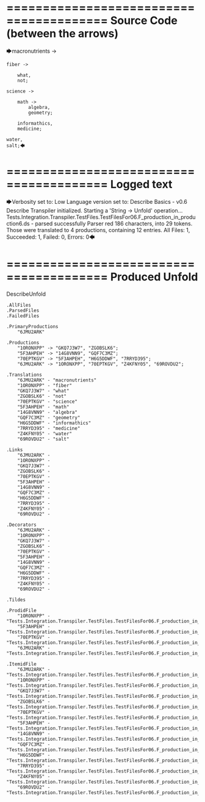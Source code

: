 ========================================
Source Code (between the arrows)
========================================

🡆macronutrients ->

    fiber ->

        what,
        not;
	
	science ->
		
		math ->
			algebra,
			geometry;
			
		informathics,
		medicine;
    
    water,
    salt;🡄

========================================
Logged text
========================================

🡆Verbosity set to: Low
Language version set to: Describe Basics - v0.6
Describe Transpiler initialized.
Starting a 'String -> Unfold' operation...
Tests.Integration.Transpiler.TestFiles.TestFilesFor06.F_production_in_production6.ds - parsed successfully
Parser red 186 characters, into 29 tokens.
Those were translated to 4 productions, containing 12 entries.
All Files: 1, Succeeded: 1, Failed: 0, Errors: 0🡄

========================================
Produced Unfold
========================================

DescribeUnfold

    .AllFiles
    .ParsedFiles
    .FailedFiles

    .PrimaryProductions
        "6JMU2ARK" 

    .Productions
        "1ORONXPP" -> "GKQ7J3W7", "ZGOBSLK6";
        "5F3AHPEH" -> "14G8VNN9", "GQF7C3MZ";
        "70EPTKGV" -> "5F3AHPEH", "H6G5DDWF", "7RRYD395";
        "6JMU2ARK" -> "1ORONXPP", "70EPTKGV", "Z4KFNY05", "69ROVDU2";

    .Translations
        "6JMU2ARK" - "macronutrients"
        "1ORONXPP" - "fiber"
        "GKQ7J3W7" - "what"
        "ZGOBSLK6" - "not"
        "70EPTKGV" - "science"
        "5F3AHPEH" - "math"
        "14G8VNN9" - "algebra"
        "GQF7C3MZ" - "geometry"
        "H6G5DDWF" - "informathics"
        "7RRYD395" - "medicine"
        "Z4KFNY05" - "water"
        "69ROVDU2" - "salt"

    .Links
        "6JMU2ARK" - 
        "1ORONXPP" - 
        "GKQ7J3W7" - 
        "ZGOBSLK6" - 
        "70EPTKGV" - 
        "5F3AHPEH" - 
        "14G8VNN9" - 
        "GQF7C3MZ" - 
        "H6G5DDWF" - 
        "7RRYD395" - 
        "Z4KFNY05" - 
        "69ROVDU2" - 

    .Decorators
        "6JMU2ARK" - 
        "1ORONXPP" - 
        "GKQ7J3W7" - 
        "ZGOBSLK6" - 
        "70EPTKGV" - 
        "5F3AHPEH" - 
        "14G8VNN9" - 
        "GQF7C3MZ" - 
        "H6G5DDWF" - 
        "7RRYD395" - 
        "Z4KFNY05" - 
        "69ROVDU2" - 

    .Tildes

    .ProdidFile
        "1ORONXPP" - "Tests.Integration.Transpiler.TestFiles.TestFilesFor06.F_production_in_production6.ds"
        "5F3AHPEH" - "Tests.Integration.Transpiler.TestFiles.TestFilesFor06.F_production_in_production6.ds"
        "70EPTKGV" - "Tests.Integration.Transpiler.TestFiles.TestFilesFor06.F_production_in_production6.ds"
        "6JMU2ARK" - "Tests.Integration.Transpiler.TestFiles.TestFilesFor06.F_production_in_production6.ds"

    .ItemidFile
        "6JMU2ARK" - "Tests.Integration.Transpiler.TestFiles.TestFilesFor06.F_production_in_production6.ds"
        "1ORONXPP" - "Tests.Integration.Transpiler.TestFiles.TestFilesFor06.F_production_in_production6.ds"
        "GKQ7J3W7" - "Tests.Integration.Transpiler.TestFiles.TestFilesFor06.F_production_in_production6.ds"
        "ZGOBSLK6" - "Tests.Integration.Transpiler.TestFiles.TestFilesFor06.F_production_in_production6.ds"
        "70EPTKGV" - "Tests.Integration.Transpiler.TestFiles.TestFilesFor06.F_production_in_production6.ds"
        "5F3AHPEH" - "Tests.Integration.Transpiler.TestFiles.TestFilesFor06.F_production_in_production6.ds"
        "14G8VNN9" - "Tests.Integration.Transpiler.TestFiles.TestFilesFor06.F_production_in_production6.ds"
        "GQF7C3MZ" - "Tests.Integration.Transpiler.TestFiles.TestFilesFor06.F_production_in_production6.ds"
        "H6G5DDWF" - "Tests.Integration.Transpiler.TestFiles.TestFilesFor06.F_production_in_production6.ds"
        "7RRYD395" - "Tests.Integration.Transpiler.TestFiles.TestFilesFor06.F_production_in_production6.ds"
        "Z4KFNY05" - "Tests.Integration.Transpiler.TestFiles.TestFilesFor06.F_production_in_production6.ds"
        "69ROVDU2" - "Tests.Integration.Transpiler.TestFiles.TestFilesFor06.F_production_in_production6.ds"

